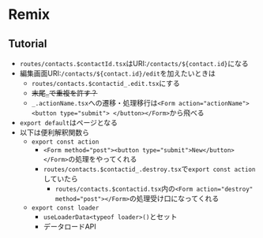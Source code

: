 # Remix

## Tutorial
- `routes/contacts.$contactId.tsx`はURI:`/contacts/${contact.id}`になる
- 編集画面URI:`/contacts/${contact.id}/edit`を加えたいときは
  - `routes/contacts.$contactid_.edit.tsx`にする
  - ~~末尾`_`で重複を許す？~~
  - `_.actionName.tsx`への遷移・処理移行は`<Form action="actionName"><button type="submit"> </button></Form>`から飛べる
- `export default`はページとなる
- 以下は便利解釈関数ら
  - `export const action`
    - `<Form method="post"><button type="submit">New</button></Form>`の処理をやってくれる
    - `routes/contacts.$contactid_.destroy.tsx`で`export const action`していたら
      - `routes/contacts.$contactid.tsx`内の`<Form action="destroy" method="post"></Form>`の処理受け口になってくれる
  - `export const loader`
    - `useLoaderData<typeof loader>()`とセット
    - データロードAPI
